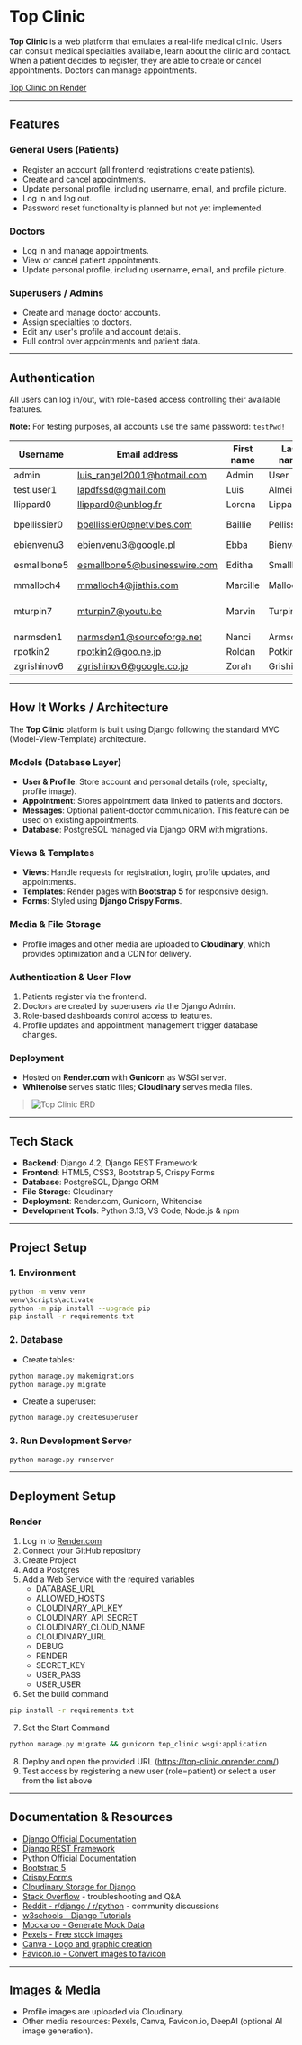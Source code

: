 # Top Clinic

**Top Clinic** is a web platform that emulates a real-life medical clinic. Users can consult medical specialties available, learn about the clinic and contact. When a patient decides to register, they are able to create or cancel appointments. Doctors can manage appointments.

[Top Clinic on Render](https://top-clinic.onrender.com/)

---

## Features

### General Users (Patients)
- Register an account (all frontend registrations create patients).
- Create and cancel appointments.
- Update personal profile, including username, email, and profile picture.
- Log in and log out.
- Password reset functionality is planned but not yet implemented.

### Doctors
- Log in and manage appointments.
- View or cancel patient appointments.
- Update personal profile, including username, email, and profile picture.

### Superusers / Admins
- Create and manage doctor accounts.
- Assign specialties to doctors.
- Edit any user's profile and account details.
- Full control over appointments and patient data.

---

## Authentication

All users can log in/out, with role-based access controlling their available features.

**Note:** For testing purposes, all accounts use the same password: `testPwd!`

| Username     | Email address                | First name | Last name  | Role      | Specialty                  |
|--------------|------------------------------|------------|------------|-----------|----------------------------|
| admin        | luis_rangel2001@hotmail.com  | Admin      | User       | Superuser | N/A                        |
| test.user1   | lapdfssd@gmail.com           | Luis       | Almeida    | Patient   | N/A                        |
| llippard0    | llippard0@unblog.fr          | Lorena     | Lippard    | Patient   | N/A                        |
| bpellissier0 | bpellissier0@netvibes.com    | Baillie    | Pellissier | Doctor    | General Medicine           |
| ebienvenu3   | ebienvenu3@google.pl         | Ebba       | Bienvenu   | Doctor    | Dermatology                |
| esmallbone5  | esmallbone5@businesswire.com | Editha     | Smallbone  | Doctor    | Gynecology & Obstetrics    |
| mmalloch4    | mmalloch4@jiathis.com        | Marcille   | Malloch    | Doctor    | Orthopedics                |
| mturpin7     | mturpin7@youtu.be            | Marvin     | Turpin     | Doctor    | Psychiatry & Mental Health |
| narmsden1    | narmsden1@sourceforge.net    | Nanci      | Armsden    | Doctor    | Pediatrics                 |
| rpotkin2     | rpotkin2@goo.ne.jp           | Roldan     | Potkin     | Doctor    | Cardiology                 |
| zgrishinov6  | zgrishinov6@google.co.jp     | Zorah      | Grishinov  | Doctor    | Neurology                  |

---

## How It Works / Architecture

The **Top Clinic** platform is built using Django following the standard MVC (Model-View-Template) architecture.

### Models (Database Layer)
- **User & Profile**: Store account and personal details (role, specialty, profile image).
- **Appointment**: Stores appointment data linked to patients and doctors.
- **Messages**: Optional patient-doctor communication. This feature can be used on existing appointments.
- **Database**: PostgreSQL managed via Django ORM with migrations.

### Views & Templates
- **Views**: Handle requests for registration, login, profile updates, and appointments.
- **Templates**: Render pages with **Bootstrap 5** for responsive design.
- **Forms**: Styled using **Django Crispy Forms**.

### Media & File Storage
- Profile images and other media are uploaded to **Cloudinary**, which provides optimization and a CDN for delivery.

### Authentication & User Flow
1. Patients register via the frontend.
2. Doctors are created by superusers via the Django Admin.
3. Role-based dashboards control access to features.
4. Profile updates and appointment management trigger database changes.

### Deployment
- Hosted on **Render.com** with **Gunicorn** as WSGI server.
- **Whitenoise** serves static files; **Cloudinary** serves media files.

> ![Top Clinic ERD](TopClinic_ERD.png)

---

## Tech Stack

- **Backend**: Django 4.2, Django REST Framework
- **Frontend**: HTML5, CSS3, Bootstrap 5, Crispy Forms
- **Database**: PostgreSQL, Django ORM
- **File Storage**: Cloudinary
- **Deployment**: Render.com, Gunicorn, Whitenoise
- **Development Tools**: Python 3.13, VS Code, Node.js & npm

---

## Project Setup

### 1. Environment
```bash
python -m venv venv
venv\Scripts\activate
python -m pip install --upgrade pip
pip install -r requirements.txt
```

### 2. Database
- Create tables:
```bash
python manage.py makemigrations
python manage.py migrate
```
- Create a superuser:
```bash
python manage.py createsuperuser
```

### 3. Run Development Server
```bash
python manage.py runserver
```

---

## Deployment Setup

### Render
1. Log in to [Render.com](https://render.com)
2. Connect your GitHub repository
3. Create Project
4. Add a Postgres
5. Add a Web Service with the required variables
   - DATABASE_URL
   - ALLOWED_HOSTS
   - CLOUDINARY_API_KEY
   - CLOUDINARY_API_SECRET
   - CLOUDINARY_CLOUD_NAME
   - CLOUDINARY_URL
   - DEBUG
   - RENDER
   - SECRET_KEY
   - USER_PASS
   - USER_USER
6. Set the build command
```bash
pip install -r requirements.txt
```
7. Set the Start Command
```bash
python manage.py migrate && gunicorn top_clinic.wsgi:application
```
8. Deploy and open the provided URL (https://top-clinic.onrender.com/).
9. Test access by registering a new user (role=patient) or select a user from the list above

---

## Documentation & Resources

- [Django Official Documentation](https://docs.djangoproject.com/en/5.2/)
- [Django REST Framework](https://www.django-rest-framework.org/)
- [Python Official Documentation](https://docs.python.org/3/)
- [Bootstrap 5](https://getbootstrap.com/docs/5.3/getting-started/introduction/)
- [Crispy Forms](https://django-crispy-forms.readthedocs.io/)
- [Cloudinary Storage for Django](https://cloudinary.com/documentation/django_integration)
- [Stack Overflow](https://stackoverflow.com/) - troubleshooting and Q&A
- [Reddit - r/django / r/python](https://www.reddit.com/r/django/) - community discussions
- [w3schools - Django Tutorials](https://www.w3schools.com/django/)
- [Mockaroo - Generate Mock Data](https://www.mockaroo.com/)
- [Pexels - Free stock images](https://www.pexels.com/)
- [Canva - Logo and graphic creation](https://www.canva.com/)
- [Favicon.io - Convert images to favicon](https://favicon.io/favicon-converter/)

---

## Images & Media

- Profile images are uploaded via Cloudinary.
- Other media resources: Pexels, Canva, Favicon.io, DeepAI (optional AI image generation).